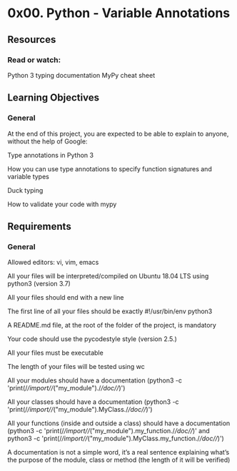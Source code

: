 # 0x00. Python - Variable Annotations
## Resources
### Read or watch:

Python 3 typing documentation
MyPy cheat sheet
## Learning Objectives
### General
At the end of this project, you are expected to be able to explain to anyone, without the help of Google:

Type annotations in Python 3

How you can use type annotations to specify function signatures and variable types

Duck typing

How to validate your code with mypy
## Requirements
### General
Allowed editors: vi, vim, emacs

All your files will be interpreted/compiled on Ubuntu 18.04 LTS using python3 (version 3.7)

All your files should end with a new line

The first line of all your files should be exactly #!/usr/bin/env python3

A README.md file, at the root of the folder of the project, is mandatory

Your code should use the pycodestyle style (version 2.5.)

All your files must be executable

The length of your files will be tested using wc

All your modules should have a documentation (python3 -c 'print(/_/_import/_/_("my_module")./_/_doc/_/_)')

All your classes should have a documentation (python3 -c 'print(/_/_import/_/_("my_module").MyClass./_/_doc/_/_)')

All your functions (inside and outside a class) should have a documentation (python3 -c 'print(/_/_import/_/_("my_module").my_function./_/_doc/_/_)' and python3 -c 'print(/_/_import/_/_("my_module").MyClass.my_function./_/_doc/_/_)')

A documentation is not a simple word, it’s a real sentence explaining what’s the purpose of the module, class or method (the length of it will be verified)